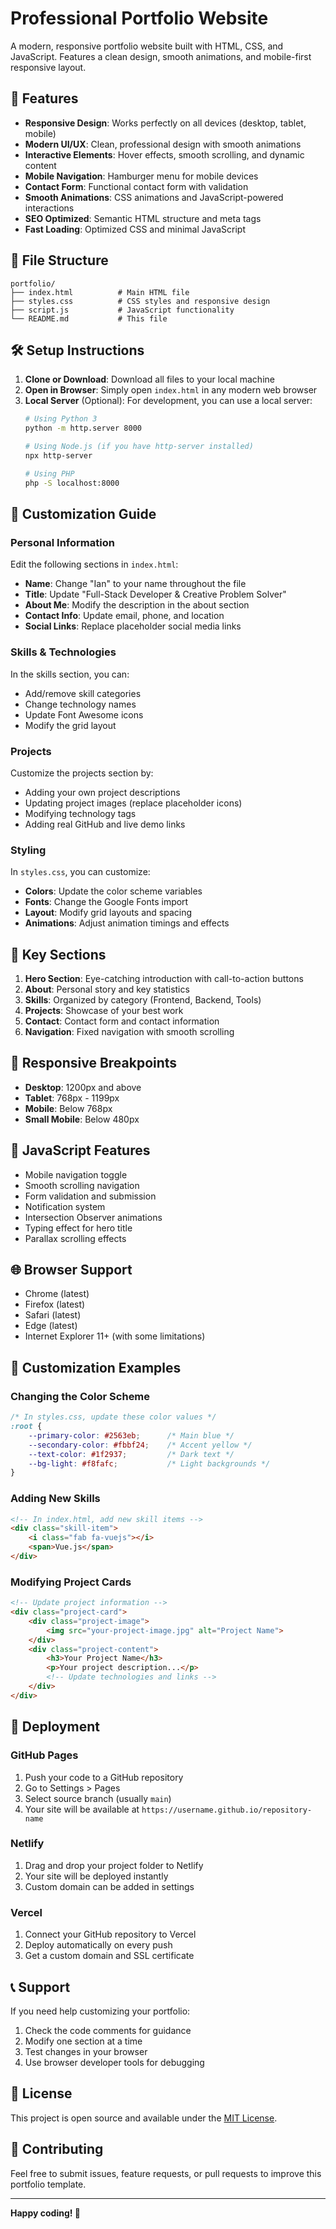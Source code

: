 # Professional Portfolio Website

A modern, responsive portfolio website built with HTML, CSS, and JavaScript. Features a clean design, smooth animations, and mobile-first responsive layout.

## 🚀 Features

- **Responsive Design**: Works perfectly on all devices (desktop, tablet, mobile)
- **Modern UI/UX**: Clean, professional design with smooth animations
- **Interactive Elements**: Hover effects, smooth scrolling, and dynamic content
- **Mobile Navigation**: Hamburger menu for mobile devices
- **Contact Form**: Functional contact form with validation
- **Smooth Animations**: CSS animations and JavaScript-powered interactions
- **SEO Optimized**: Semantic HTML structure and meta tags
- **Fast Loading**: Optimized CSS and minimal JavaScript

## 📁 File Structure

```
portfolio/
├── index.html          # Main HTML file
├── styles.css          # CSS styles and responsive design
├── script.js           # JavaScript functionality
└── README.md           # This file
```

## 🛠️ Setup Instructions

1. **Clone or Download**: Download all files to your local machine
2. **Open in Browser**: Simply open `index.html` in any modern web browser
3. **Local Server** (Optional): For development, you can use a local server:
   ```bash
   # Using Python 3
   python -m http.server 8000
   
   # Using Node.js (if you have http-server installed)
   npx http-server
   
   # Using PHP
   php -S localhost:8000
   ```

## 🎨 Customization Guide

### Personal Information
Edit the following sections in `index.html`:

- **Name**: Change "Ian" to your name throughout the file
- **Title**: Update "Full-Stack Developer & Creative Problem Solver"
- **About Me**: Modify the description in the about section
- **Contact Info**: Update email, phone, and location
- **Social Links**: Replace placeholder social media links

### Skills & Technologies
In the skills section, you can:
- Add/remove skill categories
- Change technology names
- Update Font Awesome icons
- Modify the grid layout

### Projects
Customize the projects section by:
- Adding your own project descriptions
- Updating project images (replace placeholder icons)
- Modifying technology tags
- Adding real GitHub and live demo links

### Styling
In `styles.css`, you can customize:
- **Colors**: Update the color scheme variables
- **Fonts**: Change the Google Fonts import
- **Layout**: Modify grid layouts and spacing
- **Animations**: Adjust animation timings and effects

## 🎯 Key Sections

1. **Hero Section**: Eye-catching introduction with call-to-action buttons
2. **About**: Personal story and key statistics
3. **Skills**: Organized by category (Frontend, Backend, Tools)
4. **Projects**: Showcase of your best work
5. **Contact**: Contact form and contact information
6. **Navigation**: Fixed navigation with smooth scrolling

## 📱 Responsive Breakpoints

- **Desktop**: 1200px and above
- **Tablet**: 768px - 1199px
- **Mobile**: Below 768px
- **Small Mobile**: Below 480px

## 🔧 JavaScript Features

- Mobile navigation toggle
- Smooth scrolling navigation
- Form validation and submission
- Notification system
- Intersection Observer animations
- Typing effect for hero title
- Parallax scrolling effects

## 🌐 Browser Support

- Chrome (latest)
- Firefox (latest)
- Safari (latest)
- Edge (latest)
- Internet Explorer 11+ (with some limitations)

## 📝 Customization Examples

### Changing the Color Scheme
```css
/* In styles.css, update these color values */
:root {
    --primary-color: #2563eb;      /* Main blue */
    --secondary-color: #fbbf24;    /* Accent yellow */
    --text-color: #1f2937;         /* Dark text */
    --bg-light: #f8fafc;           /* Light backgrounds */
}
```

### Adding New Skills
```html
<!-- In index.html, add new skill items -->
<div class="skill-item">
    <i class="fab fa-vuejs"></i>
    <span>Vue.js</span>
</div>
```

### Modifying Project Cards
```html
<!-- Update project information -->
<div class="project-card">
    <div class="project-image">
        <img src="your-project-image.jpg" alt="Project Name">
    </div>
    <div class="project-content">
        <h3>Your Project Name</h3>
        <p>Your project description...</p>
        <!-- Update technologies and links -->
    </div>
</div>
```

## 🚀 Deployment

### GitHub Pages
1. Push your code to a GitHub repository
2. Go to Settings > Pages
3. Select source branch (usually `main`)
4. Your site will be available at `https://username.github.io/repository-name`

### Netlify
1. Drag and drop your project folder to Netlify
2. Your site will be deployed instantly
3. Custom domain can be added in settings

### Vercel
1. Connect your GitHub repository to Vercel
2. Deploy automatically on every push
3. Get a custom domain and SSL certificate

## 📞 Support

If you need help customizing your portfolio:
1. Check the code comments for guidance
2. Modify one section at a time
3. Test changes in your browser
4. Use browser developer tools for debugging

## 📄 License

This project is open source and available under the [MIT License](LICENSE).

## 🤝 Contributing

Feel free to submit issues, feature requests, or pull requests to improve this portfolio template.

---

**Happy coding! 🎉**

